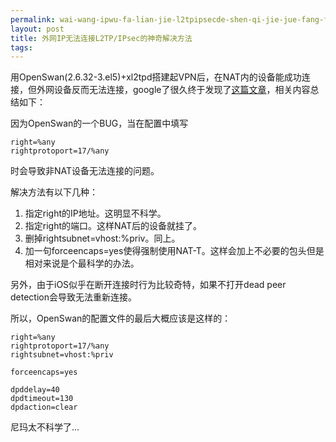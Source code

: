 ```yaml
---
permalink: wai-wang-ipwu-fa-lian-jie-l2tpipsecde-shen-qi-jie-jue-fang-fa.html
layout: post
title: 外网IP无法连接L2TP/IPsec的神奇解决方法
tags: 
---
```


用OpenSwan(2.6.32-3.el5)+xl2tpd搭建起VPN后，在NAT内的设备能成功连接，但外网设备反而无法连接，google了很久终于发现了[这篇文章](http://www.jacco2.dds.nl/networking/openswan-macosx.html)，相关内容总结如下：

因为OpenSwan的一个BUG，当在配置中填写

```
right=%any
rightprotoport=17/%any

```
时会导致非NAT设备无法连接的问题。

解决方法有以下几种：

1. 指定right的IP地址。这明显不科学。
2. 指定right的端口。这样NAT后的设备就挂了。
3. 删掉rightsubnet=vhost:%priv。同上。
4. 加一句forceencaps=yes使得强制使用NAT-T。这样会加上不必要的包头但是相对来说是个最科学的办法。

另外，由于iOS似乎在断开连接时行为比较奇特，如果不打开dead peer detection会导致无法重新连接。

所以，OpenSwan的配置文件的最后大概应该是这样的：

```
right=%any
rightprotoport=17/%any
rightsubnet=vhost:%priv

forceencaps=yes

dpddelay=40
dpdtimeout=130
dpdaction=clear

```
尼玛太不科学了...

